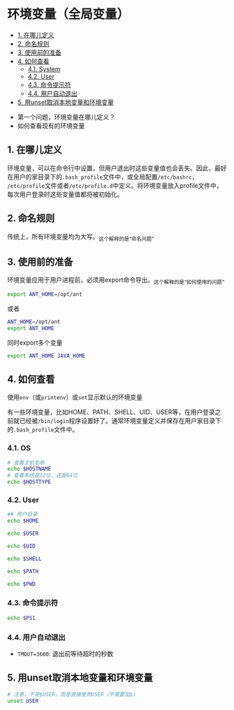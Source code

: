 # 环境变量（全局变量）

<!-- TOC -->

- [1. 在哪儿定义](#1-在哪儿定义)
- [2. 命名规则](#2-命名规则)
- [3. 使用前的准备](#3-使用前的准备)
- [4. 如何查看](#4-如何查看)
    - [4.1. System](#41-system)
    - [4.2. User](#42-user)
    - [4.3. 命令提示符](#43-命令提示符)
    - [4.4. 用户自动退出](#44-用户自动退出)
- [5. 用unset取消本地变量和环境变量](#5-用unset取消本地变量和环境变量)

<!-- /TOC -->

- 第一个问题，环境变量在哪儿定义？
- 如何查看现有的环境变量

## 1. 在哪儿定义

环境变量，可以在命令行中设置，但用户退出时这些变量值也会丢失。因此，最好在用户的家目录下的`.bash_profile`文件中，或全局配置`/etc/bashrc`， `/etc/profile`文件或者`/etc/profile.d`中定义。将环境变量放入profile文件中，每次用户登录时这些变量值都将被初始化。

## 2. 命名规则

传统上，所有环境变量均为大写。<sub>这个解释的是“命名问题”</sub>

## 3. 使用前的准备

环境变量应用于用户进程前，必须用export命令导出。<sub>这个解释的是“如何使用的问题”</sub>

```bash
export ANT_HOME=/opt/ant
```

或者

```bash
ANT_HOME=/opt/ant
export ANT_HOME
```

同时export多个变量

```bash
export ANT_HOME JAVA_HOME
```

## 4. 如何查看

使用`env`（或`printenv`）或`set`显示默认的环境变量

有一些环境变量，比如HOME、PATH、SHELL、UID、USER等，在用户登录之前就已经被`/bin/login`程序设置好了。通常环境变量定义并保存在用户家目录下的`.bash_profile`文件中。

### 4.1. OS

```bash
# 查看主机名称
echo $HOSTNAME
# 查看系统是32位，还是64位
echo $HOSTTYPE
```

### 4.2. User

```bash
## 用户目录
echo $HOME

echo $USER

echo $UID

echo $SHELL

echo $PATH

echo $PWD
```

### 4.3. 命令提示符

```bash
echo $PS1
```

### 4.4. 用户自动退出

- `TMOUT=3600`: 退出前等待超时的秒数

## 5. 用unset取消本地变量和环境变量

```bash
# 注意，不是$USER，而是直接使用USER（不需要加$）
unset USER
```
